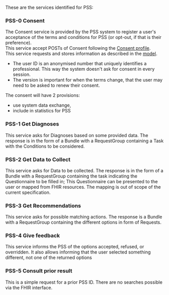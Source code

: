 
These are the services identified for PSS:




### PSS-0 Consent

The Consent service is provided by the PSS system to register a user's acceptance of the terms and conditions for PSS (or opt-out, if that is their preference).  
This service accept POSTs of Consent following the [Consent profile](#).  
This service requests and stores information as described in the [model](StructureDefinition-PSSConsentModel).

* The user ID is an anonymised number that uniquely identifies a professional. This way the system doesn't ask for consent in every session.
* The version is important for when the terms change, that the user may need to be asked to renew their consent.

The consent will have 2 provisions:
* use system data exchange, 
* include in statistics for PSS

<!-- ask the WG if they prefer a questionnaire 

We need to catch consent:
- at first usage
- after each change of policy for each user or each new nihdi number

- consent should capture either snapshot OR the versioned terms and condition
  - maybe version to be explicit to allow search

- how does this work wehn consent is withdrawn? 401 

-->




### PSS-1 Get Diagnoses
This service asks for Diagnoses based on some provided data. The response is in the form of a Bundle with a RequestGroup containing a Task with the Conditions to be considered.


### PSS-2 Get Data to Collect
This service asks for Data to be collected. The response is in the form of a Bundle with a RequestGroup containing the task indicating the Questionnaire to be filled in; This Questionnaire can be presented to the user or mapped from FHIR resources. The mapping is out of scope of the current specification.


### PSS-3 Get Recommendations
This service asks for possible matching actions. The response is a Bundle with a RequestGroup containing the different options in form of Requests.


### PSS-4 Give feedback 
This service informs the PSS of the options accepted, refused, or overridden.
It also allows informing that the user selected something different, not one of the returned options


### PSS-5 Consult prior result

This is a simple request for a prior PSS ID. There are no searches possible via the FHIR interface.










